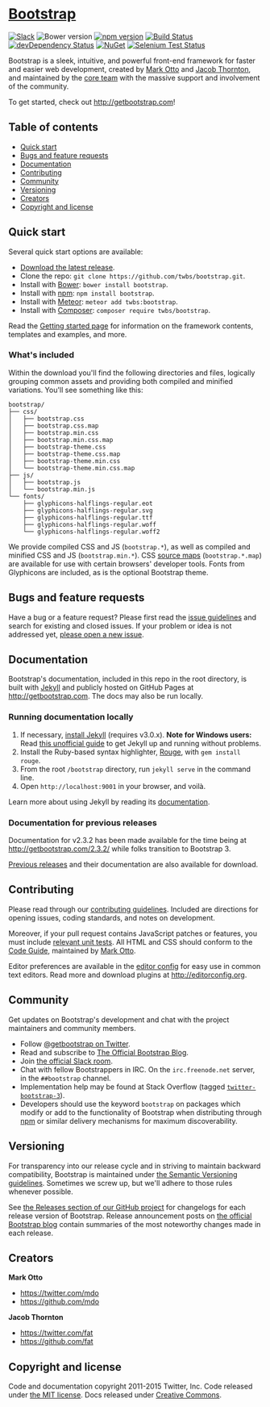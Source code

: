 <h1 id="bootstrap"><a href="http://getbootstrap.com">Bootstrap</a></h1>

<p><a href="https://bootstrap-slack.herokuapp.com"><img src="https://bootstrap-slack.herokuapp.com/badge.svg" alt="Slack" /></a>
<img src="https://img.shields.io/bower/v/bootstrap.svg" alt="Bower version" />
<a href="https://www.npmjs.com/package/bootstrap"><img src="https://img.shields.io/npm/v/bootstrap.svg" alt="npm version" /></a>
<a href="https://travis-ci.org/twbs/bootstrap"><img src="https://img.shields.io/travis/twbs/bootstrap/master.svg" alt="Build Status" /></a>
<a href="https://david-dm.org/twbs/bootstrap#info=devDependencies"><img src="https://img.shields.io/david/dev/twbs/bootstrap.svg" alt="devDependency Status" /></a>
<a href="https://www.nuget.org/packages/Bootstrap"><img src="https://img.shields.io/nuget/v/bootstrap.svg" alt="NuGet" /></a>
<a href="https://saucelabs.com/u/bootstrap"><img src="https://saucelabs.com/browser-matrix/bootstrap.svg" alt="Selenium Test Status" /></a></p>

<p>Bootstrap is a sleek, intuitive, and powerful front-end framework for faster and easier web development, created by <a href="https://twitter.com/mdo">Mark Otto</a> and <a href="https://twitter.com/fat">Jacob Thornton</a>, and maintained by the <a href="https://github.com/orgs/twbs/people">core team</a> with the massive support and involvement of the community.</p>

<p>To get started, check out <a href="http://getbootstrap.com">http://getbootstrap.com</a>!</p>

<h2 id="table-of-contents">Table of contents</h2>

<ul>
<li><a href="#quick-start">Quick start</a></li>
<li><a href="#bugs-and-feature-requests">Bugs and feature requests</a></li>
<li><a href="#documentation">Documentation</a></li>
<li><a href="#contributing">Contributing</a></li>
<li><a href="#community">Community</a></li>
<li><a href="#versioning">Versioning</a></li>
<li><a href="#creators">Creators</a></li>
<li><a href="#copyright-and-license">Copyright and license</a></li>
</ul>

<h2 id="quick-start">Quick start</h2>

<p>Several quick start options are available:</p>

<ul>
<li><a href="https://github.com/twbs/bootstrap/archive/v3.3.6.zip">Download the latest release</a>.</li>
<li>Clone the repo: <code>git clone https://github.com/twbs/bootstrap.git</code>.</li>
<li>Install with <a href="http://bower.io">Bower</a>: <code>bower install bootstrap</code>.</li>
<li>Install with <a href="https://www.npmjs.com">npm</a>: <code>npm install bootstrap</code>.</li>
<li>Install with <a href="https://www.meteor.com">Meteor</a>: <code>meteor add twbs:bootstrap</code>.</li>
<li>Install with <a href="https://getcomposer.org">Composer</a>: <code>composer require twbs/bootstrap</code>.</li>
</ul>

<p>Read the <a href="http://getbootstrap.com/getting-started/">Getting started page</a> for information on the framework contents, templates and examples, and more.</p>

<h3 id="what%27s-included">What's included</h3>

<p>Within the download you'll find the following directories and files, logically grouping common assets and providing both compiled and minified variations. You'll see something like this:</p>

<pre><code>bootstrap/
├── css/
│   ├── bootstrap.css
│   ├── bootstrap.css.map
│   ├── bootstrap.min.css
│   ├── bootstrap.min.css.map
│   ├── bootstrap-theme.css
│   ├── bootstrap-theme.css.map
│   ├── bootstrap-theme.min.css
│   └── bootstrap-theme.min.css.map
├── js/
│   ├── bootstrap.js
│   └── bootstrap.min.js
└── fonts/
    ├── glyphicons-halflings-regular.eot
    ├── glyphicons-halflings-regular.svg
    ├── glyphicons-halflings-regular.ttf
    ├── glyphicons-halflings-regular.woff
    └── glyphicons-halflings-regular.woff2
</code></pre>

<p>We provide compiled CSS and JS (<code>bootstrap.*</code>), as well as compiled and minified CSS and JS (<code>bootstrap.min.*</code>). CSS <a href="https://developer.chrome.com/devtools/docs/css-preprocessors">source maps</a> (<code>bootstrap.*.map</code>) are available for use with certain browsers' developer tools. Fonts from Glyphicons are included, as is the optional Bootstrap theme.</p>

<h2 id="bugs-and-feature-requests">Bugs and feature requests</h2>

<p>Have a bug or a feature request? Please first read the <a href="https://github.com/twbs/bootstrap/blob/master/CONTRIBUTING.md#using-the-issue-tracker">issue guidelines</a> and search for existing and closed issues. If your problem or idea is not addressed yet, <a href="https://github.com/twbs/bootstrap/issues/new">please open a new issue</a>.</p>

<h2 id="documentation">Documentation</h2>

<p>Bootstrap's documentation, included in this repo in the root directory, is built with <a href="http://jekyllrb.com">Jekyll</a> and publicly hosted on GitHub Pages at <a href="http://getbootstrap.com">http://getbootstrap.com</a>. The docs may also be run locally.</p>

<h3 id="running-documentation-locally">Running documentation locally</h3>

<ol>
<li>If necessary, <a href="http://jekyllrb.com/docs/installation">install Jekyll</a> (requires v3.0.x).
<strong>Note for Windows users:</strong> Read <a href="http://jekyll-windows.juthilo.com/">this unofficial guide</a> to get Jekyll up and running without problems.</li>
<li>Install the Ruby-based syntax highlighter, <a href="https://github.com/jneen/rouge">Rouge</a>, with <code>gem install rouge</code>.</li>
<li>From the root <code>/bootstrap</code> directory, run <code>jekyll serve</code> in the command line.</li>
<li>Open <code>http://localhost:9001</code> in your browser, and voilà.</li>
</ol>

<p>Learn more about using Jekyll by reading its <a href="http://jekyllrb.com/docs/home/">documentation</a>.</p>

<h3 id="documentation-for-previous-releases">Documentation for previous releases</h3>

<p>Documentation for v2.3.2 has been made available for the time being at <a href="http://getbootstrap.com/2.3.2/">http://getbootstrap.com/2.3.2/</a> while folks transition to Bootstrap 3.</p>

<p><a href="https://github.com/twbs/bootstrap/releases">Previous releases</a> and their documentation are also available for download.</p>

<h2 id="contributing">Contributing</h2>

<p>Please read through our <a href="https://github.com/twbs/bootstrap/blob/master/CONTRIBUTING.md">contributing guidelines</a>. Included are directions for opening issues, coding standards, and notes on development.</p>

<p>Moreover, if your pull request contains JavaScript patches or features, you must include <a href="https://github.com/twbs/bootstrap/tree/master/js/tests">relevant unit tests</a>. All HTML and CSS should conform to the <a href="https://github.com/mdo/code-guide">Code Guide</a>, maintained by <a href="https://github.com/mdo">Mark Otto</a>.</p>

<p>Editor preferences are available in the <a href="https://github.com/twbs/bootstrap/blob/master/.editorconfig">editor config</a> for easy use in common text editors. Read more and download plugins at <a href="http://editorconfig.org">http://editorconfig.org</a>.</p>

<h2 id="community">Community</h2>

<p>Get updates on Bootstrap's development and chat with the project maintainers and community members.</p>

<ul>
<li>Follow <a href="https://twitter.com/getbootstrap">@getbootstrap on Twitter</a>.</li>
<li>Read and subscribe to <a href="http://blog.getbootstrap.com">The Official Bootstrap Blog</a>.</li>
<li>Join <a href="https://bootstrap-slack.herokuapp.com">the official Slack room</a>.</li>
<li>Chat with fellow Bootstrappers in IRC. On the <code>irc.freenode.net</code> server, in the <code>##bootstrap</code> channel.</li>
<li>Implementation help may be found at Stack Overflow (tagged <a href="https://stackoverflow.com/questions/tagged/twitter-bootstrap-3"><code>twitter-bootstrap-3</code></a>).</li>
<li>Developers should use the keyword <code>bootstrap</code> on packages which modify or add to the functionality of Bootstrap when distributing through <a href="https://www.npmjs.com/browse/keyword/bootstrap">npm</a> or similar delivery mechanisms for maximum discoverability.</li>
</ul>

<h2 id="versioning">Versioning</h2>

<p>For transparency into our release cycle and in striving to maintain backward compatibility, Bootstrap is maintained under <a href="http://semver.org/">the Semantic Versioning guidelines</a>. Sometimes we screw up, but we'll adhere to those rules whenever possible.</p>

<p>See <a href="https://github.com/twbs/bootstrap/releases">the Releases section of our GitHub project</a> for changelogs for each release version of Bootstrap. Release announcement posts on <a href="http://blog.getbootstrap.com">the official Bootstrap blog</a> contain summaries of the most noteworthy changes made in each release.</p>

<h2 id="creators">Creators</h2>

<p><strong>Mark Otto</strong></p>

<ul>
<li><a href="https://twitter.com/mdo">https://twitter.com/mdo</a></li>
<li><a href="https://github.com/mdo">https://github.com/mdo</a></li>
</ul>

<p><strong>Jacob Thornton</strong></p>

<ul>
<li><a href="https://twitter.com/fat">https://twitter.com/fat</a></li>
<li><a href="https://github.com/fat">https://github.com/fat</a></li>
</ul>

<h2 id="copyright-and-license">Copyright and license</h2>

<p>Code and documentation copyright 2011-2015 Twitter, Inc. Code released under <a href="https://github.com/twbs/bootstrap/blob/master/LICENSE">the MIT license</a>. Docs released under <a href="https://github.com/twbs/bootstrap/blob/master/docs/LICENSE">Creative Commons</a>.</p>
